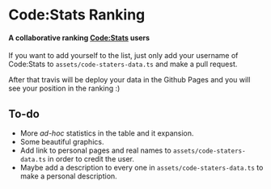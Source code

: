 # Code:Stats Ranking
#### A collaborative ranking [Code:Stats](https://codestats.net/) users

If you want to add yourself to the list, just only add your username of Code:Stats to ``assets/code-staters-data.ts`` and make a pull request.

After that travis will be deploy your data in the Github Pages and you will see your position in the ranking :)

## To-do
* More *ad-hoc* statistics in the table and it expansion.
* Some beautiful graphics.
* Add link to personal pages and real names to ``assets/code-staters-data.ts`` in order to credit the user.
* Maybe add a description to every one in ``assets/code-staters-data.ts`` to make a personal description. 
